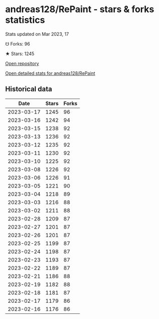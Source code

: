 # andreas128/RePaint - stars & forks statistics

Stats updated on Mar 2023, 17

☋ Forks: 96

★ Stars: 1245

[Open repository](https://github.com/andreas128/RePaint)

[Open detailed stats for andreas128/RePaint](https://reviewgithub.com/rep/andreas128/RePaint)

## Historical data
| Date | Stars | Forks |
|------|-------|-------|
| 2023-03-17 | 1245 | 96 | 
| 2023-03-16 | 1242 | 94 | 
| 2023-03-15 | 1238 | 92 | 
| 2023-03-13 | 1236 | 92 | 
| 2023-03-12 | 1235 | 92 | 
| 2023-03-11 | 1230 | 92 | 
| 2023-03-10 | 1225 | 92 | 
| 2023-03-08 | 1226 | 92 | 
| 2023-03-06 | 1226 | 91 | 
| 2023-03-05 | 1221 | 90 | 
| 2023-03-04 | 1218 | 89 | 
| 2023-03-03 | 1216 | 88 | 
| 2023-03-02 | 1211 | 88 | 
| 2023-02-28 | 1209 | 87 | 
| 2023-02-27 | 1201 | 87 | 
| 2023-02-26 | 1201 | 87 | 
| 2023-02-25 | 1199 | 87 | 
| 2023-02-24 | 1198 | 87 | 
| 2023-02-23 | 1193 | 87 | 
| 2023-02-22 | 1189 | 87 | 
| 2023-02-21 | 1186 | 88 | 
| 2023-02-19 | 1182 | 88 | 
| 2023-02-18 | 1181 | 87 | 
| 2023-02-17 | 1179 | 86 | 
| 2023-02-16 | 1176 | 86 | 

